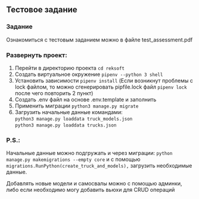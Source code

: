 ## Тестовое задание

### Задание
Ознакомиться с тестовым заданием можно в файле test_assessment.pdf

### Развернуть проект:

1. Перейти в директорию проекта `cd reksoft`
2. Создать виртуальное окружение `pipenv --python 3 shell`
2. Установить зависимости `pipenv install` (Если возникнут проблемы с lock файлом, то можно сгенерировать pipfile.lock файл ```pipenv lock``` после чего повторить 2 пункт)
3. Создать .env файл на основе .env.template и заполнить
5. Применить миграции `python3 manage.py migrate`
6. Загрузить начальные данные командами:  
`python3 manage.py loaddata truck_models.json`  
`python3 manage.py loaddata trucks.json`


### P.S.:

Начальные данные можно подгружать и через миграции:
`python manage.py makemigrations --empty core`
и с помощью `migrations.RunPython(create_truck_and_models),` загрузить необходимые данные.

Добавлять новые модели и самосвалы можно с помощью админки, либо если необходимо могу добавить вьюхи для CRUD операций
